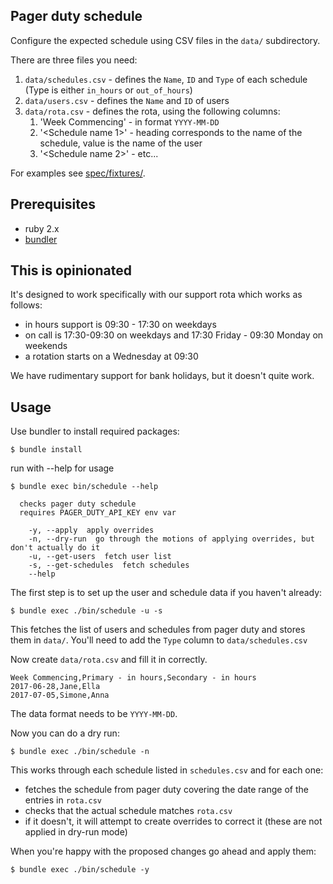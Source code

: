 ## Pager duty schedule

Configure the expected schedule using CSV files in the `data/` subdirectory.

There are three files you need:

1. `data/schedules.csv` - defines the `Name`, `ID` and `Type` of each schedule (Type is either `in_hours` or `out_of_hours`)
1. `data/users.csv` - defines the `Name` and `ID` of users
1. `data/rota.csv` - defines the rota, using the following columns:
    1. 'Week Commencing' - in format `YYYY-MM-DD`
    1. '<Schedule name 1>' - heading corresponds to the name of the schedule, value is the name of the user
    1. '<Schedule name 2>' - etc...

For examples see [spec/fixtures/](spec/fixtures).

## Prerequisites

* ruby 2.x
* [bundler](http://bundler.io/)

## This is opinionated

It's designed to work specifically with our support rota which works as follows:

* in hours support is 09:30 - 17:30 on weekdays
* on call is 17:30-09:30 on weekdays and 17:30 Friday - 09:30 Monday on weekends
* a rotation starts on a Wednesday at 09:30

We have rudimentary support for bank holidays, but it doesn't quite work.

## Usage

Use bundler to install required packages:

```
$ bundle install
```

run with --help for usage

```
$ bundle exec bin/schedule --help

  checks pager duty schedule
  requires PAGER_DUTY_API_KEY env var

    -y, --apply  apply overrides
    -n, --dry-run  go through the motions of applying overrides, but don't actually do it
    -u, --get-users  fetch user list
    -s, --get-schedules  fetch schedules
    --help
```

The first step is to set up the user and schedule data if you haven't already:

```
$ bundle exec ./bin/schedule -u -s
```

This fetches the list of users and schedules from pager duty and stores them in `data/`. You'll need to add the `Type` column to `data/schedules.csv`

Now create `data/rota.csv` and fill it in correctly.

```
Week Commencing,Primary - in hours,Secondary - in hours
2017-06-28,Jane,Ella
2017-07-05,Simone,Anna
```

The data format needs to be `YYYY-MM-DD`.

Now you can do a dry run:

```
$ bundle exec ./bin/schedule -n
```

This works through each schedule listed in `schedules.csv` and for each one:

- fetches the schedule from pager duty covering the date range of the entries in `rota.csv`
- checks that the actual schedule matches `rota.csv`
- if it doesn't, it will attempt to create overrides to correct it (these are not applied in dry-run mode)

When you're happy with the proposed changes go ahead and apply them:

```
$ bundle exec ./bin/schedule -y
```



